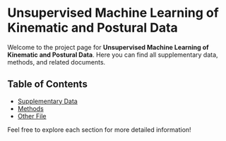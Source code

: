 # Unsupervised Machine Learning of Kinematic and Postural Data

Welcome to the project page for **Unsupervised Machine Learning of Kinematic and Postural Data**. Here you can find all supplementary data, methods, and related documents.

## Table of Contents

- [Supplementary Data](supplementary-data.md)
- [Methods](methods.md)
- [Other File](other-file.md)

Feel free to explore each section for more detailed information!
